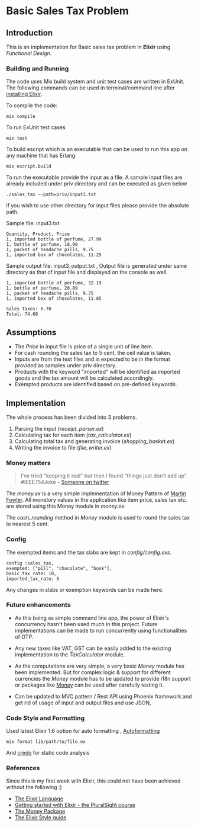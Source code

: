 # Basic Sales Tax Problem
## Introduction

This is an implementation for Basic sales tax problem in **Elixir** using *Functional Design*.

### Building and Running
The code uses Mix build system and unit test cases are written in ExUnit. The following commands can be used in terminal/command line after [installing Elixir](https://elixir-lang.org/install.html).

To compile the code:

	mix compile

To run ExUnit test cases

	mix test

To build escript which is an executable that can be used to run this app on any machine that has Erlang

	mix escript.build

To run the executable provide the input as a file. A sample input files are already included under priv directory and can be executed  as given below

	./sales_tax --path=priv/input3.txt

if you wish to use other directory for input files please provide the absolute path. 	

Sample file: input3.txt

	Quantity, Product, Price
	1, imported bottle of perfume, 27.99
	1, bottle of perfume, 18.99
	1, packet of headache pills, 9.75
	1, imported box of chocolates, 11.25

Sample output file: input3_output.txt , Output file is generated under same directory as that of input file and displayed on the console as well.

	1, imported bottle of perfume, 32.19
	1, bottle of perfume, 20.89
	1, packet of headache pills, 9.75
	1, imported box of chocolates, 11.85

	Sales Taxes: 6.70
	Total: 74.68

## Assumptions

* The *Price* in input file is price of a single unit of line item.
* For cash rounding the sales tax to 5 cent, the ceil value is taken.
* Inputs are from the text files and is expected to be in the format provided as samples under priv directory.
* Products with the keyword "imported" will be identified as imported goods and the tax amount will be calculated accordingly.
* Exempted products are identified based on pre-defined keywords.  

## Implementation

The whole process has been divided into 3 problems.

1. Parsing the input  (*receipt_parser.ex*)
2. Calculating tax for each item (*tax_calculator.ex*)
3. Calculating total tax and generating invoice (*shopping_basket.ex*)
4. Writing the invoice to file (*file_writer.ex*)



### Money matters
> I've tried "keeping it real" but then I found "things just don't add up". #IEEE754Joke - [Someone on twitter](https://twitter.com/chrisoldwood/status/632104876705730560)

The *money.ex* is a very simple implementation of Money Pattern of [Martin Fowler](https://martinfowler.com/eaaCatalog/money.html). All monetory values in the application like item price, sales tax etc. are stored using this Money module in *money.ex*.

The *cash_rounding* method in *Money* module is used to round the sales tax to nearest 5 cent.

### Config
The exempted items and the tax slabs are kept in *config/config.exs*.

	config :sales_tax,
	exempted: ["pill", "chocolate", "book"],
	basic_tax_rate: 10,
	imported_tax_rate: 5
Any changes in slabs or exemption keywords can be made here.

### Future enhancements

* As this being as simple command line app, the power of Elixir's concurrency hasn't been used much in this project. Future implementations can be made to run concurrently using functionalities of OTP.

* Any new taxes like VAT, GST can be easily added to the existing implementation to the *TaxCalculator* module.
* As the computations are very simple, a very basic *Money* module has been implemented. But for complex logic & support for different currencies the *Money* module has to be updated to provide i18n support or packages like [Money](https://hex.pm/packages/money/) can be used after carefully testing it.
* Can be updated to MVC pattern / Rest API using Phoenix framework and get rid of usage of input and output files and use JSON,

### Code Style and Formatting

Used latest Elixir 1.6 option for auto formatting , [Autoformatting](https://hashrocket.com/blog/posts/format-your-elixir-code-now)

	mix format lib/path/to/file.ex

And [credo](https://hex.pm/packages/credo) for static code analysis

### References
Since this is my first week with Elixir, this could not have been achieved without the following :)

* [The Elixir Language](https://elixir-lang.org)
* [Getting started with Elixir - the PluralSight course](https://app.pluralsight.com/courses/elixir-getting-started)
* [The Money Package](https://github.com/liuggio/money)
* [The Elixir Style guide](https://github.com/christopheradams/elixir_style_guide)
